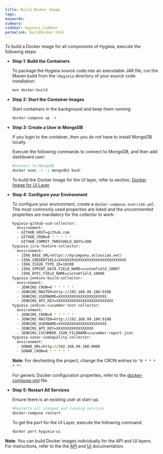 ```yaml
---
title: Build Docker Image 
tags:
keywords:
summary:
sidebar: hygieia_sidebar
permalink: builddocker.html
---
```


To build a Docker image for all components of Hygieia, execute the following steps:

*	**Step 1: Build the Containers**

	To package the Hygieia source code into an executable JAR file, run the Maven build from the `\Hygieia` directory of your source code installation:

	```bash
	mvn docker:build
	```

*	**Step 2: Start the Container Images**

	Start containers in the background and keep them running:

	```bash
	docker-compose up -d
	```

*	**Step 3: Create a User in MongoDB**

	If you login to the container, then you do not have to install MongoDB locally.

	Execute the following commands to connect to MongoDB, and then add dashboard user:

	```bash
	#Connect to MongoDB
	docker exec -t -i mongodb2 bash
	```
	
	To build the Docker Image for the UI layer, refer to section, [Docker Image for UI Layer](../UI/ui.md#docker-image-for-ui-layer)
	
*	**Step 4: Configure your Environment**

	To configure your environment, create a `docker-compose.override.yml`. The most commonly used properties are listed and the uncommented properties are mandatory for the collector to work:

	```bash
	hygieia-github-scm-collector:
	  environment:
	  - GITHUB_HOST=github.com
	  - GITHUB_CRON=0 * * * * *
	  - GITHUB_COMMIT_THRESHOLD_DAYS=300
	hygieia-jira-feature-collector:
	  environment:
	  - JIRA_BASE_URL=https://mycompany.atlassian.net/
	  - JIRA_CREDENTIALS=XXXXXXXXXXXXXXXXXXXXXXXXXXXXXXX
	  - JIRA_ISSUE_TYPE_ID=10200
	  - JIRA_SPRINT_DATA_FIELD_NAME=customfield_10007
	  - JIRA_EPIC_FIELD_NAME=customfield_10008
	hygieia-jenkins-build-collector:
	  environment:
	  - JENKINS_CRON=0 * * * * *
	  - JENKINS_MASTER=http://192.168.99.100:9100
	  - JENKINS_USERNAME=XXXXXXXXXXXXXXXXXXXXXX
	  - JENKINS_API_KEY=XXXXXXXXXXXXXXXXXXXXXXXXXX
	hygieia-jenkins-cucumber-test-collector:
	  environment:
	  - JENKINS_CRON=0 * * * * *
	  - JENKINS_MASTER=http://192.168.99.100:9100
	  - JENKINS_USERNAME=XXXXXXXXXXXXXXXXXXXXXX
	  - JENKINS_API_KEY=XXXXXXXXXXXXXXXXX
	  - JENKINS_CUCUMBER_JSON_FILENAME=cucumber-report.json
	hygieia-sonar-codequality-collector:
	  environment:
	  - SONAR_URL=http://192.168.99.100:9000
	  - SONAR_CRON=0 * * * * *
	```
	**Note**: For dev/testing the project, change the CRON entries to `"0 * * * * *"`.

	For generic Docker configuration properties, refer to the [docker-compose.yml](https://github.com/capitalone/Hygieia/blob/master/docker-compose.yml) file.

*	**Step 5: Restart All Services**

	Ensure there is an existing user at start-up.

	```bash
	#Restarts all stopped and running services
	docker-compose restart
	```

	To get the port for the UI Layer, execute the following command:

	```bash
	docker port hygieia-ui
	```

**Note**: You can build Docker images individually for the API and UI layers. For instructions, refer to the the [API](../api/api.md#docker-image-for-api) and [UI](../UI/ui.md#docker-image-for-ui-layer) documentation.
